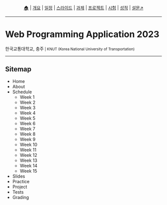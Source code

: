<p id="menu" align="center">
  <a href="https://ut-nodejs.github.io" title="Home">🏠</a> |
  <a href="about.html" title="About">개요</a> |
  <a href="/schedule.html" title="Schedule">일정</a> |
  <a href="/slides" title="Slides">스라이드</a> |
  <a href="/practice" title="Practice">과제</a> |
  <a href="/project.html" title="Project">프로젝트</a> |
  <a href="/tests.html" title="Tests">시험</a> |
  <a href="/grading.html" title="Grading">성적</a> |
  <a href="https://pollev.com/aarons007" title="PollEverywhere">설문↗️</a>
</p>

---

# Web Programming Application 2023

<p>한국교통대학교, 충주<small> | KNUT (Korea National University of Transportation)</small></p>

---

## Sitemap

- Home
- About
- Schedule
  - Week 1
  - Week 2
  - Week 3
  - Week 4
  - Week 5
  - Week 6
  - Week 7
  - Week 8
  - Week 9
  - Week 10
  - Week 11
  - Week 12
  - Week 13
  - Week 14
  - Week 15
- Slides
- Practice
- Project
- Tests
- Grading

